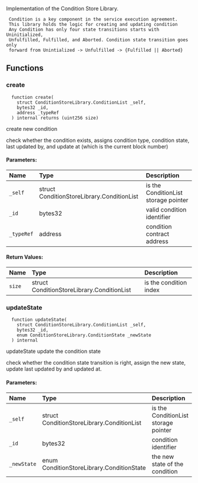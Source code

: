 
Implementation of the Condition Store Library.
     
     Condition is a key component in the service execution agreement. 
     This library holds the logic for creating and updating condition 
     Any Condition has only four state transitions starts with Uninitialized,
     Unfulfilled, Fulfilled, and Aborted. Condition state transition goes only 
     forward from Unintialized -> Unfulfilled -> {Fulfilled || Aborted}

## Functions
### create
```solidity
  function create(
    struct ConditionStoreLibrary.ConditionList _self,
    bytes32 _id,
    address _typeRef
  ) internal returns (uint256 size)
```
create new condition

check whether the condition exists, assigns 
      condition type, condition state, last updated by, 
      and update at (which is the current block number)

#### Parameters:
| Name | Type | Description                                                          |
| :--- | :--- | :------------------------------------------------------------------- |
|`_self` | struct ConditionStoreLibrary.ConditionList | is the ConditionList storage pointer
|`_id` | bytes32 | valid condition identifier
|`_typeRef` | address | condition contract address

#### Return Values:
| Name                           | Type          | Description                                                                  |
| :----------------------------- | :------------ | :--------------------------------------------------------------------------- |
|`size`| struct ConditionStoreLibrary.ConditionList | is the condition index
### updateState
```solidity
  function updateState(
    struct ConditionStoreLibrary.ConditionList _self,
    bytes32 _id,
    enum ConditionStoreLibrary.ConditionState _newState
  ) internal
```
updateState update the condition state

check whether the condition state transition is right,
      assign the new state, update last updated by and
      updated at.

#### Parameters:
| Name | Type | Description                                                          |
| :--- | :--- | :------------------------------------------------------------------- |
|`_self` | struct ConditionStoreLibrary.ConditionList | is the ConditionList storage pointer
|`_id` | bytes32 | condition identifier
|`_newState` | enum ConditionStoreLibrary.ConditionState | the new state of the condition


